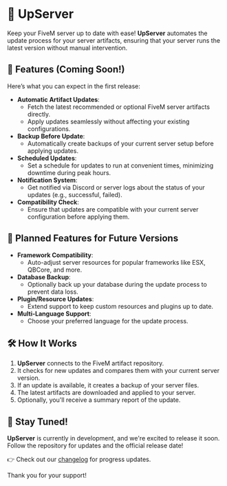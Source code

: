 # 🚀 UpServer  

Keep your FiveM server up to date with ease! **UpServer** automates the update process for your server artifacts, ensuring that your server runs the latest version without manual intervention.  

## 🔧 Features (Coming Soon!)  

Here’s what you can expect in the first release:  
- **Automatic Artifact Updates**:  
  - Fetch the latest recommended or optional FiveM server artifacts directly.  
  - Apply updates seamlessly without affecting your existing configurations.  
- **Backup Before Update**:  
  - Automatically create backups of your current server setup before applying updates.  
- **Scheduled Updates**:  
  - Set a schedule for updates to run at convenient times, minimizing downtime during peak hours.  
- **Notification System**:  
  - Get notified via Discord or server logs about the status of your updates (e.g., successful, failed).  
- **Compatibility Check**:  
  - Ensure that updates are compatible with your current server configuration before applying them.  

## 🚧 Planned Features for Future Versions  
- **Framework Compatibility**:  
  - Auto-adjust server resources for popular frameworks like ESX, QBCore, and more.  
- **Database Backup**:  
  - Optionally back up your database during the update process to prevent data loss.  
- **Plugin/Resource Updates**:  
  - Extend support to keep custom resources and plugins up to date.  
- **Multi-Language Support**:  
  - Choose your preferred language for the update process.  

## 🛠️ How It Works  
1. **UpServer** connects to the FiveM artifact repository.  
2. It checks for new updates and compares them with your current server version.  
3. If an update is available, it creates a backup of your server files.  
4. The latest artifacts are downloaded and applied to your server.  
5. Optionally, you'll receive a summary report of the update.  

## 📢 Stay Tuned!  
**UpServer** is currently in development, and we're excited to release it soon. Follow the repository for updates and the official release date!  

👉 Check out our [changelog](https://github.com/lvcq4/upserver/blob/main/changelog.md) for progress updates.  

Thank you for your support!  
